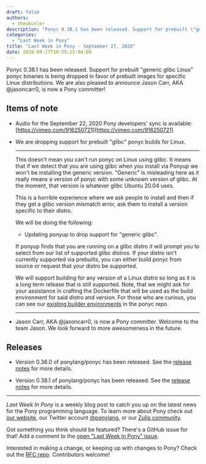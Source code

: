 ```yaml
---
draft: false
authors:
  - theobutler
description: "Ponyc 0.38.1 has been released. Support for prebuilt \"generic glibc Linux\" ponyc binaries is being dropped in favor of prebuilt images for specific Linux distributions. We are also pleased to announce Jason Carr, AKA @jasoncarr0, is now a Pony committer!"
categories:
  - "Last Week in Pony"
title: "Last Week in Pony - September 27, 2020"
date: 2020-09-27T10:55:23-04:00
---
```


Ponyc 0.38.1 has been released. Support for prebuilt "generic glibc Linux" ponyc binaries is being dropped in favor of prebuilt images for specific Linux distributions. We are also pleased to announce Jason Carr, AKA @jasoncarr0, is now a Pony committer!
<!-- more -->

## Items of note

- Audio for the September 22, 2020 Pony developers' sync is available:
[https://vimeo.com/916250721](https://vimeo.com/916250721)

- We are dropping support for prebuilt "glibc" ponyc builds for Linux.

    ---
    This doesn't mean you can't run ponyc on Linux using glibc. It means that if we detect that you are using glibc when you install via Ponyup we won't be installing the generic version. "Generic" is misleading here as it really means a version of ponyc with some unknown version of glibc. At the moment, that version is whatever glibc Ubuntu 20.04 uses.

    This is a horrible experience where we ask people to install and then if they get a glibc version mismatch error, ask them to install a version specific to their distro.

    We will be doing the following:

    - Updating ponyup to drop support for "generic glibc".

    If ponyup finds that you are running on a glibc distro it will prompt you to select from our list of supported glibc distros. If your distro isn't currently supported via prebuilts, you can either build ponyc from source or request that your distro be supported.

    We will support building for any version of a Linux distro so long as it is a long term release that is still supported. Note, that we might ask for your assistance in crafting the Dockerfile that will be used as the build environment for said distro and version. For those who are curious, you can see our [existing builder environments](https://github.com/ponylang/ponyc/tree/main/.ci-dockerfiles) in the ponyc repo.

    ---

- Jason Carr, AKA @jasoncarr0, is now a Pony committer. Welcome to the team Jason. We look forward to more awesomeness in the future.

## Releases

- Version 0.38.0 of ponylang/ponyc has been released.
See the [release notes](https://github.com/ponylang/ponyc/releases/tag/0.38.0) for more details.

- Version 0.38.1 of ponylang/ponyc has been released.
See the [release notes](https://github.com/ponylang/ponyc/releases/tag/0.38.1) for more details.

---

_Last Week In Pony_ is a weekly blog post to catch you up on the latest news for the Pony programming language. To learn more about Pony check out [our website](https://ponylang.io), our Twitter account [@ponylang](https://twitter.com/ponylang), or our [Zulip community](https://ponylang.zulipchat.com).

Got something you think should be featured? There's a GitHub issue for that! Add a comment to the [open "Last Week in Pony" issue](https://github.com/ponylang/ponylang.github.io/issues?q=is%3Aissue+is%3Aopen+label%3Alast-week-in-pony).

Interested in making a change, or keeping up with changes to Pony? Check out the [RFC repo](https://github.com/ponylang/rfcs). Contributors welcome!
